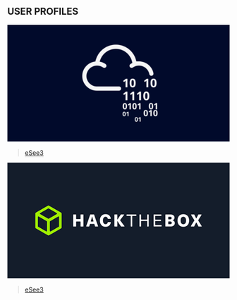 ## USER PROFILES
![Perfil de TryHackMe](https://github.com/eSee3/WRITEUPS/blob/main/assets/THM.png)

>[eSee3](https://tryhackme.com/p/eSee3)



![Perfil de HackTheBox](https://github.com/eSee3/WRITEUPS/blob/main/assets/HTB.png)

>[eSee3](https://app.hackthebox.com/profile/469536)
